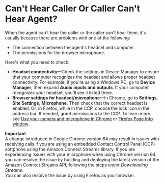 # Can't Hear Caller Or Caller Can't Hear Agent?<a name="cant-hear-caller"></a>

When the agent can't hear the caller or the caller can't hear them, it's usually because there are problems with one of the following: 
+ The connection between the agent's headset and computer\.
+ The permissions for the browser microphone\. 

Here's what you need to check:
+ **Headset connectivity**—Check the settings in Device Manager to ensure that your computer recognizes the headset and allows proper headset connectivity\. For example, if you're using a Windows PC, go to **Device Manager**, then expand **Audio inputs and outputs**\. If your computer recognizes your headset, you'll see it listed there\. 
+ **Browser settings for headset/microphone**—In Chrome, go to **Settings**, **Site Settings**, **Microphone**\. Then check that the correct headset is enabled\. Or, in Firefox, while in the CCP, choose the lock icon in the address bar\. If needed, grant permissions to the CCP\. To learn more, see [Use your camera and microphone in Chrome](https://support.google.com/chrome/answer/2693767?hl=en) or [Firefox Page Info window](https://support.mozilla.org/en-US/kb/firefox-page-info-window)\.

**Important**  
A change introduced in Google Chrome version 64 may result in issues with receiving calls if you are using an embedded Contact Control Panel \(CCP\) softphone using the Amazon Connect Streams library\. If you are experiencing issues with your microphone when using Chrome version 64, you can resolve the issue by building and deploying the latest version of the [Amazon Connect Streams API](https://github.com/aws/amazon-connect-streams/blob/master/Documentation.md#downloading-streams), following the steps under *Downloading Streams*\.  
You can also resolve the issue by using Firefox as your browser\.